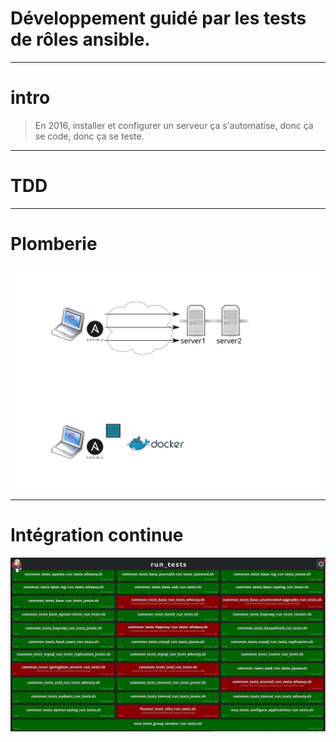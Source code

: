 # Développement guidé par les tests de rôles ansible.

---
# intro
> En 2016, installer et configurer un serveur ça s'automatise, 
> donc ça se code, donc ça se teste.

---
# TDD

---
# Plomberie
![](img/draft_plomberie.svg)

---
# Intégration continue

![IC](./img/jenkins-medium.jpg)
